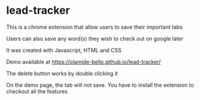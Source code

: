 # lead-tracker
This is a chrome extension that allow users to save their important tabs

Users can also save any word(s) they wish to check out on google later

It was created with Javascript, HTML and CSS

Demo available at https://olamide-bello.github.io/lead-tracker/

The delete button works by double clicking it

On the demo page, the tab will not save. You have to install the extension to checkout all the features
